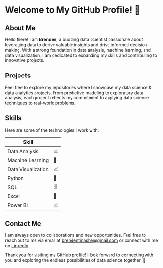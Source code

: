 # Welcome to My GitHub Profile! 👋

## About Me
Hello there! I am **Brenden**, a budding data scientist passionate about leveraging data to derive valuable insights and drive informed decision-making. With a strong foundation in data analysis, machine learning, and data visualization, I am dedicated to expanding my skills and contributing to innovative projects.

## Projects
Feel free to explore my repositories where I showcase my data science & data analytics projects. From predictive modeling to exploratory data analysis, each project reflects my commitment to applying data science techniques to real-world problems.

## Skills
Here are some of the technologies I work with:

| Skill                |                                |
|----------------------|--------------------------------|
| Data Analysis        | 📊                             |
| Machine Learning     | 🤖                             |
| Data Visualization   | 📈                             |
| Python               | 🐍                             |
| SQL                  | 🗄️                              |
| Excel                | 📅                             |
| Power BI             | 📊                             |

## Contact Me
I am always open to collaborations and new opportunities. Feel free to reach out to me via email at [brendentinashe@gmail.com](mailto:brendentinashe@gmail.com) or connect with me on [LinkedIn](https://www.linkedin.com/tinashe-b-sithole-46382b1b4).

Thank you for visiting my GitHub profile! I look forward to connecting with you and exploring the endless possibilities of data science together. 🚀


<!---
brenden-DS/brenden-DS is a ✨ special ✨ repository because its `README.md` (this file) appears on your GitHub profile.
You can click the Preview link to take a look at your changes.
--->
